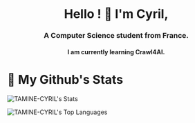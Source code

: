 <h1 align="center">Hello ! 👋 I'm Cyril,</h1>
<h3 align="center">A Computer Science student from France.</h3>
<h4 align="center">I am currently learning Crawl4AI.</h4>



<h1 align="left"> 📍 My Github's Stats </h1>

![TAMINE-CYRIL's Stats](https://github-readme-stats.vercel.app/api?username=TAMINE-CYRIL&theme=vue-dark&show_icons=true&hide_border=true&count_private=false)

![TAMINE-CYRIL's Top Languages](https://github-readme-stats.vercel.app/api/top-langs/?username=TAMINE-CYRIL&theme=vue-dark&show_icons=true&hide_border=true&layout=compact)
